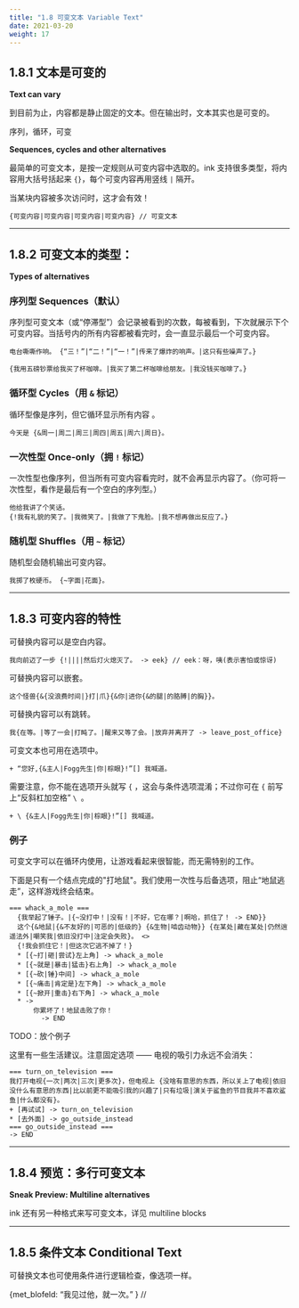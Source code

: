 ```yaml
---
title: "1.8 可变文本 Variable Text"
date: 2021-03-20
weight: 17
---
```


## 1.8.1 文本是可变的

**Text can vary**

到目前为止，内容都是静止固定的文本。但在输出时，文本其实也是可变的。

序列，循环，可变

**Sequences, cycles and other alternatives**

最简单的可变文本，是按一定规则从可变内容中选取的。ink 支持很多类型，将内容用大括号括起来 `{}`，每个可变内容再用竖线 `|` 隔开。

当某块内容被多次访问时，这才会有效！

```
{可变内容|可变内容|可变内容|可变内容} // 可变文本
```

---

## 1.8.2 可变文本的类型：

**Types of alternatives**

### 序列型 Sequences（默认）

序列型可变文本（或“停滞型”）会记录被看到的次数，每被看到，下次就展示下个可变内容。当括号内的所有内容都被看完时，会一直显示最后一个可变内容。

```
电台嘶嘶作响。 {“三！”|“二！”|“一！”|传来了爆炸的响声。|这只有些噪声了。}

{我用五磅钞票给我买了杯咖啡。|我买了第二杯咖啡给朋友。|我没钱买咖啡了。}
```

### 循环型 Cycles（用 `&` 标记）

循环型像是序列，但它循环显示所有内容 。

```
今天是 {&周一|周二|周三|周四|周五|周六|周日}。
```

### 一次性型 Once-only（拥 `!` 标记）

一次性型也像序列，但当所有可变内容看完时，就不会再显示内容了。（你可将一次性型，看作是最后有一个空白的序列型。）

```
他给我讲了个笑话。
{!我有礼貌的笑了。|我微笑了。|我做了下鬼脸。|我不想再做出反应了。}
```

### 随机型 Shuffles（用 `~` 标记）

随机型会随机输出可变内容。

```
我掷了枚硬币。 {~字面|花面}。
```

---

## 1.8.3 可变内容的特性

可替换内容可以是空白内容。

```
我向前迈了一步 {!||||然后灯火熄灭了。 -> eek} // eek：呀，咦(表示害怕或惊讶)
```

可替换内容可以嵌套。

```
这个怪兽{&{没浪费时间|}打|爪}{&你|进你{&的腿|的胳膊|的胸}}。
```

可替换内容可以有跳转。

```
我{在等。|等了一会|打盹了。|醒来又等了会。|放弃并离开了 -> leave_post_office}
```

可变文本也可用在选项中。

```
+ “您好,{&主人|Fogg先生|你|棕眼}!”[] 我喊道。
```

需要注意，你不能在选项开头就写 `{` ，这会与条件选项混淆；不过你可在 `{` 前写上“反斜杠加空格” `\ `。

```
+ \ {&主人|Fogg先生|你|棕眼}!”[] 我喊道。
```

### 例子

可变文字可以在循环内使用，让游戏看起来很智能，而无需特别的工作。

下面是只有一个结点完成的"打地鼠"。我们使用一次性与后备选项，阻止“地鼠逃走”，这样游戏终会结束。

```
=== whack_a_mole ===
  {我举起了锤子。|{~没打中！|没有！|不好，它在哪？|啊哈，抓住了！ -> END}}
  这个{&地鼠|{&不友好的|可恶的|低级的} {&生物|啮齿动物}} {在某处|藏在某处|仍然逍遥法外|嘲笑我|依旧没打中|注定会失败}。 <>
  {!我会抓住它！|但这次它逃不掉了！}
  * [{~打|砸|尝试}左上角] -> whack_a_mole
  * [{~就是|暴击|猛击}右上角] -> whack_a_mole
  * [{~砍|锤}中间] -> whack_a_mole
  * [{~痛击|肯定是}左下角] -> whack_a_mole
  * [{~掀开|重击}右下角] -> whack_a_mole
  * -> 
      你累坏了！地鼠击败了你！
        -> END
```

TODO：放个例子

这里有一些生活建议。注意固定选项 —— 电视的吸引力永远不会消失：

```
=== turn_on_television ===  
我打开电视{一次|两次|三次|更多次}，但电视上 {没啥有意思的东西，所以关上了电视|依旧没什么有意思的东西|比以前更不能吸引我的兴趣了|只有垃圾|演关于鲨鱼的节目我并不喜欢鲨鱼|什么都没有}。
+ [再试试] -> turn_on_television
* [去外面] -> go_outside_instead
=== go_outside_instead ===
-> END
```

---

## 1.8.4 预览：多行可变文本
**Sneak Preview: Multiline alternatives**

ink 还有另一种格式来写可变文本，详见 multiline blocks

---

## 1.8.5 条件文本 Conditional Text

可替换文本也可使用条件进行逻辑检查，像选项一样。

{met_blofeld: “我见过他，就一次。” } //